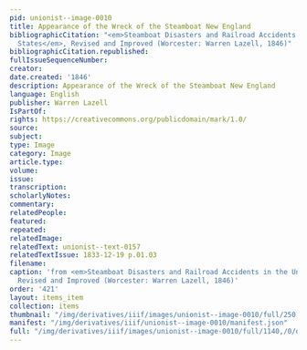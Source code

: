 ```yaml
---
pid: unionist--image-0010
title: Appearance of the Wreck of the Steamboat New England
bibliographicCitation: "<em>Steamboat Disasters and Railroad Accidents in the United
  States</em>, Revised and Improved (Worcester: Warren Lazell, 1846)"
bibliographicCitation.republished: 
fullIssueSequenceNumber: 
creator: 
date.created: '1846'
description: Appearance of the Wreck of the Steamboat New England
language: English
publisher: Warren Lazell
IsPartOf: 
rights: https://creativecommons.org/publicdomain/mark/1.0/
source: 
subject: 
type: Image
category: Image
article.type: 
volume: 
issue: 
transcription: 
scholarlyNotes: 
commentary: 
relatedPeople: 
featured: 
repeated: 
relatedImage: 
relatedText: unionist--text-0157
relatedTextIssue: 1833-12-19 p.01.03
filename: 
caption: 'from <em>Steamboat Disasters and Railroad Accidents in the United States</em>,
  Revised and Improved (Worcester: Warren Lazell, 1846)'
order: '421'
layout: items_item
collection: items
thumbnail: "/img/derivatives/iiif/images/unionist--image-0010/full/250,/0/default.jpg"
manifest: "/img/derivatives/iiif/unionist--image-0010/manifest.json"
full: "/img/derivatives/iiif/images/unionist--image-0010/full/1140,/0/default.jpg"
---
```

